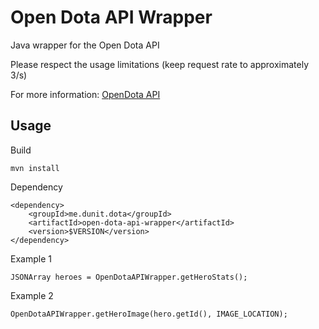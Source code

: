 # Open Dota API Wrapper

Java wrapper for the Open Dota API <br>

Please respect the usage limitations (keep request rate to approximately 3/s) <br>

For more information: [OpenDota API ](https://docs.opendota.com)

## Usage

Build

```
mvn install
```

Dependency

```
<dependency>
    <groupId>me.dunit.dota</groupId>
    <artifactId>open-dota-api-wrapper</artifactId>
    <version>$VERSION</version>
</dependency>
```

Example 1
```
JSONArray heroes = OpenDotaAPIWrapper.getHeroStats();
```

Example 2
```
OpenDotaAPIWrapper.getHeroImage(hero.getId(), IMAGE_LOCATION);
```
